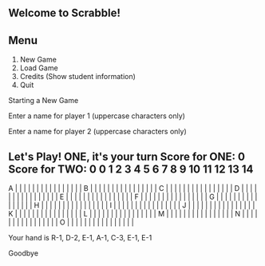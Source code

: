 Welcome to Scrabble!
-------------------

Menu
----
1. New Game
2. Load Game
3. Credits (Show student information)
4. Quit

> 
Starting a New Game

Enter a name for player 1 (uppercase characters only)
> 
Enter a name for player 2 (uppercase characters only)
>

Let's Play!
ONE, it's your turn
Score for ONE: 0
Score for TWO: 0
     0   1   2   3   4   5   6   7   8   9   10  11  12  13  14 
   -------------------------------------------------------------
 A |   |   |   |   |   |   |   |   |   |   |   |   |   |   |   |
 B |   |   |   |   |   |   |   |   |   |   |   |   |   |   |   |
 C |   |   |   |   |   |   |   |   |   |   |   |   |   |   |   |
 D |   |   |   |   |   |   |   |   |   |   |   |   |   |   |   |
 E |   |   |   |   |   |   |   |   |   |   |   |   |   |   |   |
 F |   |   |   |   |   |   |   |   |   |   |   |   |   |   |   |
 G |   |   |   |   |   |   |   |   |   |   |   |   |   |   |   |
 H |   |   |   |   |   |   |   |   |   |   |   |   |   |   |   |
 I |   |   |   |   |   |   |   |   |   |   |   |   |   |   |   |
 J |   |   |   |   |   |   |   |   |   |   |   |   |   |   |   |
 K |   |   |   |   |   |   |   |   |   |   |   |   |   |   |   |
 L |   |   |   |   |   |   |   |   |   |   |   |   |   |   |   |
 M |   |   |   |   |   |   |   |   |   |   |   |   |   |   |   |
 N |   |   |   |   |   |   |   |   |   |   |   |   |   |   |   |
 O |   |   |   |   |   |   |   |   |   |   |   |   |   |   |   |

Your hand is
R-1, D-2, E-1, A-1, C-3, E-1, E-1

>

Goodbye